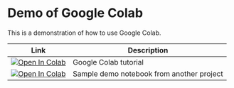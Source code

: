 # Demo of Google Colab

This is a demonstration of how to use Google Colab.

| Link                                                                                                                                                                                                                                         | Description                               |
|----------------------------------------------------------------------------------------------------------------------------------------------------------------------------------------------------------------------------------------------|-------------------------------------------|
| <a href="https://colab.research.google.com/github/VincentStimper/google-colab-demo/blob/main/colab_demo.ipynb" target="_parent"><img src="https://colab.research.google.com/assets/colab-badge.svg" alt="Open In Colab"/></a> | Google Colab tutorial                     |
| <a href="https://colab.research.google.com/github/VincentStimper/normalizing-flows/blob/master/examples/real_nvp_colab.ipynb" target="_parent"><img src="https://colab.research.google.com/assets/colab-badge.svg" alt="Open In Colab"/></a>  | Sample demo notebook from another project |
